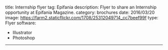 title: Internship flyer
tag: Epifania
description: Flyer to share an Internship opportunity at Epifania Magazine.
category: brochures
date: 2016/03/20
image: https://farm2.staticflickr.com/1708/25312049714_cc7beef99f
type: Flyer
software:
- Illustrator
- Photoshop
---